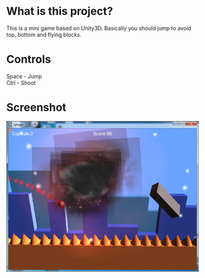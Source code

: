 # What is this project?  
This is a mini game based on Unity3D. Basically you should jump to avoid top, bottom and flying blocks.  

# Controls  
Space - Jump  
Ctrl - Shoot  

# Screenshot  
![screenshot1](docs/screenshot.png)
